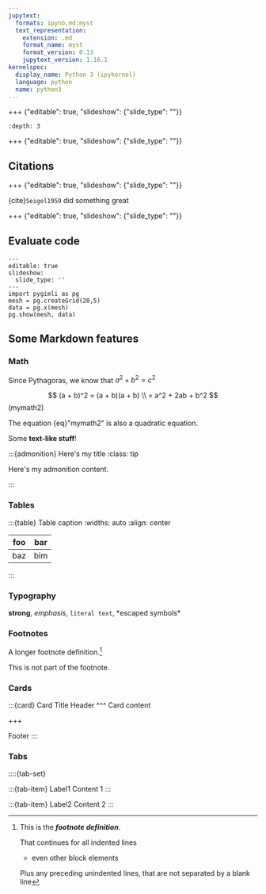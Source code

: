 ```yaml
---
jupytext:
  formats: ipynb,md:myst
  text_representation:
    extension: .md
    format_name: myst
    format_version: 0.13
    jupytext_version: 1.16.1
kernelspec:
  display_name: Python 3 (ipykernel)
  language: python
  name: python3
---
```


+++ {"editable": true, "slideshow": {"slide_type": ""}}

```{contents} Table of Content
:depth: 3
```

+++ {"editable": true, "slideshow": {"slide_type": ""}}

## Citations

+++ {"editable": true, "slideshow": {"slide_type": ""}}

{cite}`Seigel1959` did something great

+++ {"editable": true, "slideshow": {"slide_type": ""}}

## Evaluate code

```{code-cell} ipython3
---
editable: true
slideshow:
  slide_type: ''
---
import pygimli as pg
mesh = pg.createGrid(20,5)
data = pg.x(mesh)
pg.show(mesh, data)
```

## Some Markdown features

### Math

Since Pythagoras, we know that $a^2 + b^2 = c^2$

$$
(a + b)^2  =  (a + b)(a + b) \\
           =  a^2 + 2ab + b^2
$$ (mymath2)

The equation {eq}"mymath2" is also a quadratic equation.

Some **text-like stuff**!

:::{admonition} Here's my title
:class: tip

Here's my admonition content.

:::

### Tables

:::{table} Table caption
:widths: auto
:align: center

| foo | bar |
| --- | --- |
| baz | bim |
:::

### Typography

**strong**, _emphasis_, `literal text`, \*escaped symbols\*

### Footnotes

A longer footnote definition.[^mylongdef]

[^mylongdef]: This is the _**footnote definition**_.

    That continues for all indented lines

    - even other block elements

    Plus any preceding unindented lines,
that are not separated by a blank line

This is not part of the footnote.

### Cards

:::{card} Card Title
Header
^^^
Card content

+++

Footer
:::

### Tabs

::::{tab-set}

:::{tab-item} Label1
Content 1
:::

:::{tab-item} Label2
Content 2
:::
